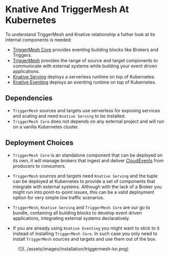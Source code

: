 # Knative And TriggerMesh At Kubernetes

To understand TriggerMesh and Knative relationship a futher look at its internal components is needed:

- [TriggerMesh Core](https://github.com/triggermesh/triggermesh-core) provides eventing building blocks like Brokers and Triggers.
- [TriggerMesh](https://github.com/triggermesh/triggermesh) provides the range of source and target components to communicate with external systems while building your event driven applications.
- [Knative Serving](https://github.com/knative/serving) deploys a serverless runtime on top of Kubernetes.
- [Knative Eventing](https://github.com/knative/eventing) deploys an eventing runtime on top of Kubernetes.

## Dependencies

- `TriggerMesh` sources and targets use serverless for exposing services and scaling and need `Knative Serving` to be installed.
- `TriggerMesh Core` does not depends on any external project and will run on a vanilla Kubernetes cluster.

## Deployment Choices

- `TriggerMesh Core` is an standalone component that can be deployed on its own, it will manage brokers that ingest and deliver [CloudEvents](https://cloudevents.io/) from producers to consumers.

- `TriggerMesh` sources and targets need `Knative Serving` and the tuple can be deployed at Kubernetes to provide a set of components that integrate with external systems. Although with the lack of a Broker you might run into point-to-point issues, this can be a valid deployment option for very simple low traffic scenarios.

- `TriggerMesh`, `Knative Serving` and `TriggerMesh Core` are our go to bundle, containing all building blocks to develop event driven applications, integrating external systems declaratively.

- If you are already using `Knative Eventing` you might want to stick to it instead of installing `TriggerMesh Core`. In such case you only need to install `TriggerMesh` sources and targets and use them out of the box.

<figure markdown="1">
![](../assets/images/installation/triggermesh-kn.png)
</figure>
